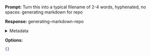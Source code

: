 **Prompt:**
Turn this into a typical filename of  2-4 words, hyphenated, no spaces: generating markdown for repo

**Response:**
generating-markdown-repo

<details><summary>Metadata</summary>

- Duration: 776 ms
- Datetime: 2024-01-12T14:39:01.012163
- Model: gpt-3.5-turbo-0613

</details>

**Options:**
```json
{}
```

